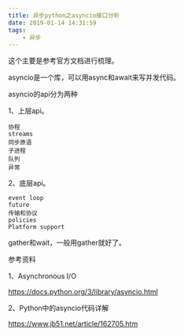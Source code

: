 ```yaml
---
title: 异步python之asyncio接口分析
date: 2019-01-14 14:31:59
tags:
	- 异步
---
```




这个主要是参考官方文档进行梳理。

asyncio是一个库，可以用async和await来写并发代码。

asyncio的api分为两种

1、上层api。

```
协程
streams
同步原语
子进程
队列
异常
```

2、底层api。

```
event loop
future
传输和协议
policies
Platform support
```



gather和wait，一般用gather就好了。



参考资料

1、Asynchronous I/O

https://docs.python.org/3/library/asyncio.html

2、Python中的asyncio代码详解

https://www.jb51.net/article/162705.htm